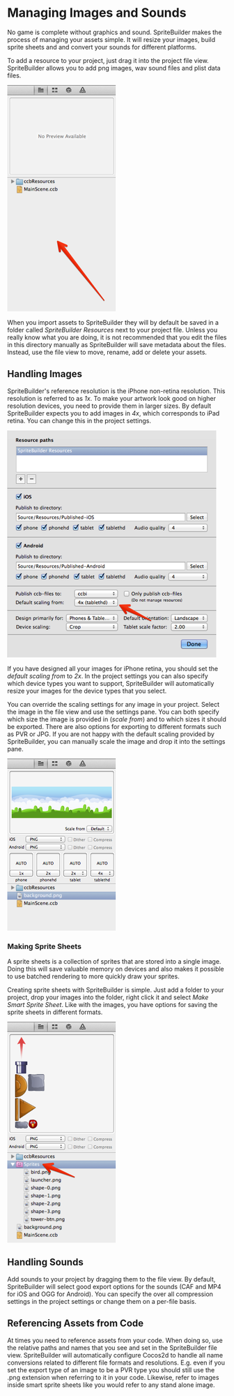 # Managing Images and Sounds
No game is complete without graphics and sound. SpriteBuilder makes the process of managing your assets simple. It will resize your images, build sprite sheets and  and convert your sounds for different platforms.

To add a resource to your project, just drag it into the project file view. SpriteBuilder allows you to add png images, wav sound files and plist data files.

![image](res-1.png?raw=true)

When you import assets to SpriteBuilder they will by default be saved in a folder called *SpriteBuilder Resources* next to your project file. Unless you really know what you are doing, it is not recommended that you edit the files in this directory manually as SpriteBuilder will save metadata about the files. Instead, use the file view to move, rename, add or delete your assets.

## Handling Images
SpriteBuilder's reference resolution is the iPhone non-retina resolution. This resolution is referred to as *1x*. To make your artwork look good on higher resolution devices, you need to provide them in larger sizes. By default SpriteBuilder expects you to add images in *4x*, which corresponds to iPad retina. You can change this in the project settings.

![image](res-2.png?raw=true)

If you have designed all your images for iPhone retina, you should set the *default scaling from* to *2x*. In the project settings you can also specify which device types you want to support, SpriteBuilder will automatically resize your images for the device types that you select.

You can override the scaling settings for any image in your project. Select the image in the file view and use the settings pane. You can both specify which size the image is provided in (*scale from*) and to which sizes it should be exported. There are also options for exporting to different formats such as PVR or JPG. If you are not happy with the default scaling provided by SpriteBuilder, you can manually scale the image and drop it into the settings pane.

![image](res-3.png?raw=true)

### Making Sprite Sheets
A sprite sheets is a collection of sprites that are stored into a single image. Doing this will save valuable memory on devices and also makes it possible to use batched rendering to more quickly draw your sprites.

Creating sprite sheets with SpriteBuilder is simple. Just add a folder to your project, drop your images into the folder, right click it and select *Make Smart Sprite Sheet*. Like with the images, you have options for saving the sprite sheets in different formats.

![image](res-4.png?raw=true)

## Handling Sounds
Add sounds to your project by dragging them to the file view. By default, SpriteBuilder will select good export options for the sounds (CAF and MP4 for iOS and OGG for Android). You can specify the over all compression settings in the project settings or change them on a per-file basis.

## Referencing Assets from Code
At times you need to reference assets from your code. When doing so, use the relative paths and names that you see and set in the SpriteBuilder file view. SpriteBuilder will automatically configure Cocos2d to handle all name conversions related to different file formats and resolutions. E.g. even if you set the export type of an image to be a PVR type you should still use the .png extension when referring to it in your code. Likewise, refer to images inside smart sprite sheets like you would refer to any stand alone image.